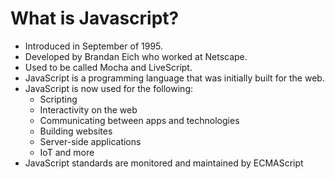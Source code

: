 # What is Javascript?

- Introduced in September of 1995.
- Developed by Brandan Eich who worked at Netscape.
- Used to be called Mocha and LiveScript.
- JavaScript is a programming language that was initially built for the web.
- JavaScript is now used for the following:
  - Scripting
  - Interactivity on the web
  - Communicating between apps and technologies
  - Building websites
  - Server-side applications
  - IoT and more
- JavaScript standards are monitored and maintained by ECMAScript
